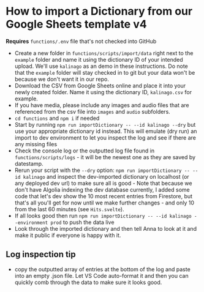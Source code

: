 # How to import a Dictionary from our Google Sheets template v4

**Requires** `functions/.env` file that's not checked into GitHub

- Create a new folder in `functions/scripts/import/data` right next to the `example` folder and name it using the dictionary ID of your intended upload. We'll use `kalinago` as an demo in these instructions. Do note that the `example` folder will stay checked in to git but your data won't be because we don't want it in our repo.
- Download the CSV from Google Sheets online and place it into your newly created folder. Name it using the dictionary ID, `kalinago.csv` for example.
- If you have media, please include any images and audio files that are referenced from the csv file into `images` and `audio` subfolders.
- `cd functions` and `npm i` if needed
- Start by running `npm run importDictionary -- --id kalinago --dry` but use your appropriate dictionary id instead. This will emulate (dry run) an import to dev environment to let you inspect the log and see if there are any missing files
- Check the console log or the outputted log file found in `functions/scripts/logs` - it will be the newest one as they are saved by datestamp.
- Rerun your script with the `--dry` option: `npm run importDictionary -- --id kalinago` and inspect the dev-imported dictionary on localhost (or any deployed dev url) to make sure all is good - Note that because we don't have Algolia indexing the dev database currently, I added some code that let's dev show the 10 most recent entries from Firestore, but that's all you'll get for now until we make further changes - and only 10 from the last 60 minutes (see `Hits.svelte`). 
- If all looks good then run `npm run importDictionary -- --id kalinago --environment prod` to push the data live
- Look through the imported dictionary and then tell Anna to look at it and make it public if everyone is happy with it.

## Log inspection tip
- copy the outputted array of entries at the bottom of the log and paste into an empty .json file. Let VS Code auto-format it and then you can quickly comb through the data to make sure it looks good.